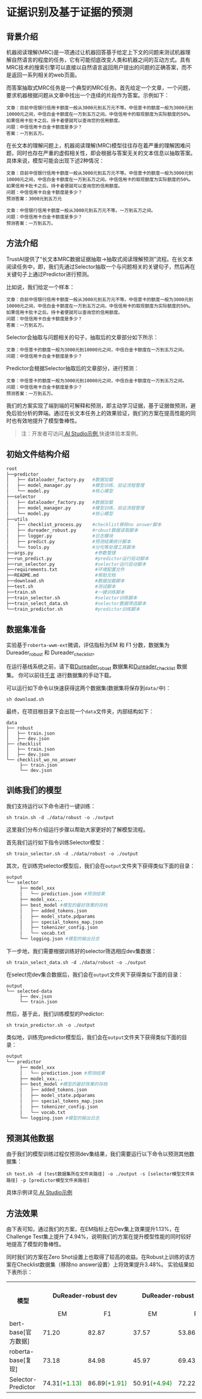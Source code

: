 # 证据识别及基于证据的预测
## 背景介绍
机器阅读理解(MRC)是一项通过让机器回答基于给定上下文的问题来测试机器理解自然语言的程度的任务，它有可能彻底改变人类和机器之间的互动方式。具有MRC技术的搜索引擎可以直接以自然语言返回用户提出的问题的正确答案，而不是返回一系列相关的web页面。

而答案抽取式MRC任务是一个典型的MRC任务。首先给定一个文章，一个问题，要求机器根据问题从文章中找出一个连续的片段作为答案。示例如下：

```
文章：目前中信银行信用卡额度一般从3000元到五万元不等。中信普卡的额度一般为3000元到10000元之间，中信白金卡额度在一万到五万之间。中信信用卡的取现额度为实际额度的50%。如果信用卡批卡之后，持卡者便就可以查询您的信用额度。
问题：中信信用卡白金卡额度是多少？
答案：一万到五万。
```

在长文本的理解问题上，机器阅读理解(MRC)模型往往存在着严重的理解困难问题，同时也存在严重的虚假相关性，即会根据与答案无关的文本信息以抽取答案。具体来说，模型可能会出现下述2种情况：

```
文章：目前中信银行信用卡额度一般从3000元到五万元不等。中信普卡的额度一般为3000元到10000元之间，中信白金卡额度在一万到五万之间。中信信用卡的取现额度为实际额度的50%。如果信用卡批卡之后，持卡者便就可以查询您的信用额度。
问题：中信信用卡白金卡额度是多少？
预测答案：3000元到五万元
```

```
文章：中信银行信用卡额度一般从3000元到五万元不等。一万到五万之间。
问题：中信信用卡白金卡额度是多少？
预测答案：一万到五万。
```

## 方法介绍
TrustAI提供了“长文本MRC数据证据抽取->抽取式阅读理解预测”流程。在长文本阅读任务中，即，我们先通过Selector抽取一个与问题相关的关键句子，然后再在关键句子上通过Predictor进行预测。

比如说，我们给定一个样本：
```
文章：目前中信银行信用卡额度一般从3000元到五万元不等。中信普卡的额度一般为3000元到10000元之间，中信白金卡额度在一万到五万之间。中信信用卡的取现额度为实际额度的50%。如果信用卡批卡之后，持卡者便就可以查询您的信用额度。
问题：中信信用卡白金卡额度是多少？
答案：一万到五万。
```
Selector会抽取与问题相关的句子，抽取后的文章部分如下所示：
```
文章：中信普卡的额度一般为3000元到10000元之间，中信白金卡额度在一万到五万之间。
问题：中信信用卡白金卡额度是多少？
```
Predictor会根据Selector抽取后的文章部分，进行预测：
```
文章：中信普卡的额度一般为3000元到10000元之间，中信白金卡额度在一万到五万之间。
问题：中信信用卡白金卡额度是多少？
预测答案：一万到五万。
```
我们的方案实现了端到端的可解释和预测，即主动学习证据，基于证据做预测，避免后验分析的弊端。通过在长文本任务上的效果验证，我们的方案在提高性能的同时也有效地提升了模型鲁棒性。

> 注：开发者可访问[ AI Studio示例 ](https://aistudio.baidu.com/aistudio/projectdetail/4525331)快速体验本案例。

## 初始文件结构介绍
```python
root
├──predictor  
│   ├── dataloader_factory.py   #数据加载
│   ├── model_manager.py        #模型训练、验证流程管理
│   └── model.py                #核心模型
├──selector  
│   ├── dataloader_factory.py   #数据加载
│   ├── model_manager.py        #模型训练、验证流程管理
│   └── model.py                #核心模型
├──utils
│   ├── checklist_process.py    #checklist移除no answer脚本
│   ├── dureader_robust.py      #robust数据读取脚本
│   ├── logger.py               #日志模块
│   ├── predict.py              #预测结果统计脚本
│   └── tools.py                #分句等处理工具脚本
├──args.py                       #参数管理
├──run_predict.py                #predictor运行启动脚本
├──run_selector.py               #selector运行启动脚本
├──requirements.txt              #环境配置文件
├──README.md                     #帮助文档
├──download.sh                   #数据加载脚本
├──test.sh                       #测试脚本
├──train.sh                      #一键训练脚本
├──train_selector.sh             #selector训练脚本
├──train_select_data.sh          #selector数据筛选脚本
└──train_predictor.sh            #predictor训练脚本
```
## 数据集准备
实验基于`roberta-wwm-ext`微调，评估指标为EM 和 F1 分数，数据集为Dureader<sub>robust</sub> 和 Dureader<sub>checklist</sub>。

在运行基线系统之前，请下载[Dureader<sub>robust</sub>](https://arxiv.org/abs/2004.11142) 数据集和[Dureader<sub>checklist</sub>](https://github.com/PaddlePaddle/Research/tree/master/NLP/DuReader-Checklist-BASELINE) 数据集。
你可以前往[千言](https://aistudio.baidu.com/aistudio/competition/detail/49/0/task-definition) 进行数据集的手动下载。

可以运行如下命令以快速获得这两个数据集(数据集将保存到`data/`中)：

```shell
sh download.sh
```
最终，在项目根目录下会出现一个`data`文件夹，内部结构如下：

```
data  
├── robust  
│   ├── train.json  
│   ├── dev.json
├── checklist 
│   ├── train.json  
│   ├── dev.json
└── checklist_wo_no_answer
     ├── train.json  
     └── dev.json
```

## 训练我们的模型

我们支持运行以下命令进行一键训练：

```
sh train.sh -d ./data/robust -o ./output
```

这里我们分布介绍运行步骤以帮助大家更好的了解模型流程。

首先我们运行如下指令训练Selector模型：

```
sh train_selector.sh -d ./data/robust -o ./output
```
其次，在训练完selector模型后，我们会在`output`文件夹下获得类似下面的目录：
```python
output
└── selector
     ├── model_xxx 
     │   └── prediction.json #预测结果
     ├── model_xxx...
     ├── best_model #模型的最好效果的存档
     │   ├── added_tokens.json 
     │   ├── model_state.pdparams
     │   ├── special_tokens_map.json
     │   ├── tokenizer_config.json
     │   └── vocab.txt
     └── logging.json #模型的输出日志
```
下一步地，我们需要根据训练好的selector筛选相应dev集数据：

```
sh train_select_data.sh -d ./data/robust -o ./output
```

在select完dev集合数据后，我们会在`output`文件夹下获得类似下面的目录：

```
output
└── selected-data
     ├── dev.json
     └── train.json
```
然后，基于此，我们训练模型的Predictor:
```
sh train_predictor.sh -o ./output
```
类似地，训练完predictor模型后，我们会在`output`文件夹下获得类似下面的目录：

```python
output
└── predictor
     ├── model_xxx 
     │   └── prediction.json #预测结果
     ├── model_xxx...
     ├── best_model #模型的最好效果的存档
     │   ├── added_tokens.json 
     │   ├── model_state.pdparams
     │   ├── special_tokens_map.json
     │   ├── tokenizer_config.json
     │   └── vocab.txt
     └── logging.json #模型的输出日志
```
## 预测其他数据
由于我们的模型训练过程仅预测dev集结果，我们需要运行以下命令以预测其他数据集：



```shell
sh test.sh -d [test数据集所在文件夹路径] -o ./output -s [selector模型文件夹路径] -p [predictor模型文件夹路径]
```

具体示例详见[ AI Studio示例 ](https://aistudio.baidu.com/aistudio/projectdetail/4525331)


## 方法效果

由下表可知，通过我们的方案，在EM指标上在Dev集上效果提升1.13%，在Challenge Test集上提升了4.94%，说明我们的方案在提升模型性能的同时较好地提高了模型的鲁棒性。

同时我们的方案在Zero Shot设置上也取得了较高的收益。在Robust上训练的该方案在Checklist数据集（移除no answer设置）上将效果提升3.48%。
实验结果如下表所示：

<escape>
<table>
    <tr>
        <th rowspan="2" style="text-align: center;">模型</th>
        <th colspan="2" style="text-align: center;">DuReader-robust dev</th>
        <th colspan="2" style="text-align: center;">DuReader-robust Test</th>
        <th colspan="2" style="text-align: center;">【Zero shot】<br>DuReader-checklist dev<br>(Remove no answer)</th>
    </tr>
    <tr>
        <td style="text-align: center;">EM</td>
        <td style="text-align: center;">F1</td>
        <td style="text-align: center;">EM</td>
        <td style="text-align: center;">F1</td>
        <td style="text-align: center;">EM</td>
        <td style="text-align: center;">F1</td>
    </tr>
    <tr>
        <td>bert-base[官方数据]</td>
        <td>71.20</td>
        <td>82.87</td>
        <td>37.57</td>
        <td>53.86</td>
        <td style="text-align: center;">-</td>
        <td style="text-align: center;">-</td>
    </tr>
    <tr>
        <td>roberta-base[复现]</td>
        <td>73.18</td>
        <td>84.98</td>
        <td>45.97</td>
        <td>69.43</td>
        <td>27.56</td>
        <td>49.47</td>
    </tr>
    <tr>
        <td>Selector-Predictor</td>
        <td>74.31<font color="green">(+1.13)</font></td>
        <td>86.89<font color="green">(+1.91)</font></td>
        <td>50.91<font color="green">(+4.94)</font></td>
        <td>72.22<font color="green">(+2.79)</font></td>
        <td>31.04<font color="green">(+3.48)</font></td>
        <td>53.29<font color="green">(+3.82)</font></td>
    </tr>
</table>
</escape>